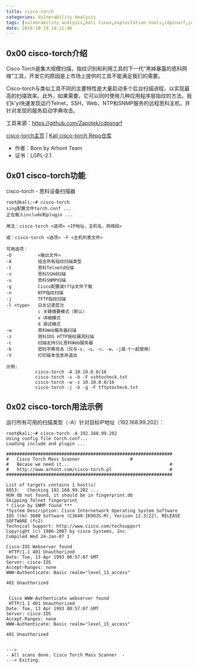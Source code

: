 ```yaml
---
title: cisco-torch
categories: Vulnerability Analysis
tags: [vulnerability analysis,kali linux,exploitation tools,cdpsnarf,information gathering]
date: 2016-10-19 14:11:46
---
```

0x00 cisco-torch介绍
-------------

Cisco Torch是集大规模扫描，指纹识别和利用工具的下一代“黑掉暴露的思科网络”工具，开发它的原因是上市场上提供的工具不能满足我们的需要。

Cisco-torch与类似工具不同的主要特性是大量启动多个后台扫描进程，以实现最高的扫描效率。此外，如果需要，它可以同时使用几种应用程序层指纹的方法。我们k'yi快速发现运行Telnet，SSH，Web，NTP和SNMP服务的远程思科主机，并针对发现的服务启动字典攻击。

工具来源：https://github.com/Zapotek/cdpsnarf

[cisco-torch主页][1] | [Kali cisco-torch Repo仓库][2]

 - 作者：Born by Arhont Team
 - 证书：LGPL-2.1

0x01 cisco-torch功能
---------------

cisco-torch - 思科设备扫描器

```shell
root@kali:~# cisco-torch
sing配置文件torch.conf ...
正在载入include和plugin ...

用法：cisco-torch <选项> <IP地址，主机名，网络段>

或：cisco-torch <选项> -F <主机列表文件>

可用选项：
-O          <输出文件>
-A          组合所有指纹扫描类型
-t          思科Telnetd扫描
-s          思科SSHd扫描
-u          思科SNMP扫描
-g          Cisco配置或tftp文件下载
-n          NTP指纹扫描
-j          TFTP指纹扫描
-l <type>   日志记录层次
            c 关键摘要模式（默认）
            v 详细模式
            d 调试模式
-w          思科Web服务器扫描
-z          思科IOS HTTP授权漏洞扫描
-c          扫描支持SSL思科Web服务器
-b          密码字典攻击（仅与-s，-u，-c，-w，-j或-t一起使用）
-V          打印版本信息并退出

示例:       
           cisco-torch -A 10.10.0.0/16
           cisco-torch -s -b -F sshtocheck.txt
           cisco-torch -w -z 10.10.0.0/16
           cisco-torch -j -b -g -F tftptocheck.txt
```

0x02 cisco-torch用法示例
-----------------

运行所有可用的扫描类型（-A）针对目标IP地址（192.168.99.202）：
```shell
root@kali:~# cisco-torch -A 192.168.99.202
Using config file torch.conf...
Loading include and plugin ...

###############################################################
#   Cisco Torch Mass Scanner                   #
#   Becase we need it...                                      #
#   http://www.arhont.com/cisco-torch.pl                      #
###############################################################

List of targets contains 1 host(s)
8853:   Checking 192.168.99.202 ...
HUH db not found, it should be in fingerprint.db
Skipping Telnet fingerprint
* Cisco by SNMP found ***
*System Description: Cisco Internetwork Operating System Software
IOS (tm) 3600 Software (C3640-IK9O3S-M), Version 12.3(22), RELEASE SOFTWARE (fc2)
Technical Support: http://www.cisco.com/techsupport
Copyright (c) 1986-2007 by cisco Systems, Inc.
Compiled Wed 24-Jan-07 1

Cisco-IOS Webserver found
 HTTP/1.1 401 Unauthorized
Date: Tue, 13 Apr 1993 00:57:07 GMT
Server: cisco-IOS
Accept-Ranges: none
WWW-Authenticate: Basic realm="level_15_access"

401 Unauthorized


 Cisco WWW-Authenticate webserver found
 HTTP/1.1 401 Unauthorized
Date: Tue, 13 Apr 1993 00:57:07 GMT
Server: cisco-IOS
Accept-Ranges: none
WWW-Authenticate: Basic realm="level_15_access"

401 Unauthorized


--->
- All scans done. Cisco Torch Mass Scanner  -
---> Exiting.
```


  [1]: http://www.hackingciscoexposed.com/?link=tools
  [2]: http://git.kali.org/gitweb/?p=packages/cisco-torch.git;a=summary%22
